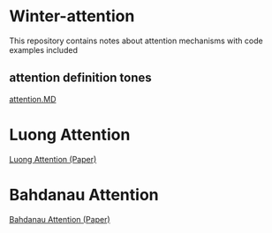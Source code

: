 # Winter-attention
This repository contains notes about attention mechanisms with code examples included

## attention definition tones
[attention.MD](attention.MD)


# Luong Attention

[Luong Attention (Paper)](https://arxiv.org/pdf/1508.04025.pdf)

# Bahdanau Attention

[Bahdanau Attention (Paper)](https://arxiv.org/pdf/1409.0473.pdf)

